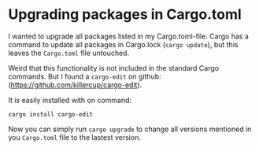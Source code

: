# Upgrading packages in Cargo.toml

I wanted to upgrade all packages listed in my Cargo.toml-file.
Cargo has a command to update all packages in Cargo.lock (`cargo update`),
but this leaves the `Cargo.toml` file untouched.

Weird that this functionality is not included in the standard
Cargo commands. But I found a `cargo-edit` on github:
(https://github.com/killercup/cargo-edit).

It is easily installed with on command:

    cargo install cargo-edit

Now you can simply run `cargo upgrade` to change all versions
mentioned in you `Cargo.toml` file to the lastest version.
